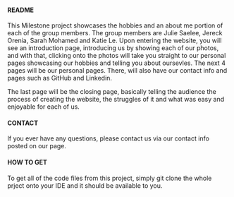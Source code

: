<h4>README</h4>

<p>This Milestone project showcases the hobbies and an about me portion of each of the group members. The group members are Julie Saelee, Jereck Orenia, Sarah Mohamed and Katie Le. Upon entering the website, you will see an introduction page, introducing us by showing each of our photos, and with that, clicking onto the photos will take you straight to our personal pages showcasing our hobbies and telling you about oursevles. The next 4 pages will be our personal pages. There, will also have our contact info and pages such as GitHub and Linkedin. </p>

<p>The last page will be the closing page, basically telling the audience the process of creating the website, the struggles of it and what was easy and enjoyable for each of us. </p>

<h4>CONTACT</h4>

<p>If you ever have any questions, please contact us via our contact info posted on our page.</p>

<h4>HOW TO GET</h4>

<p>To get all of the code files from this project, simply git clone the whole prject onto your IDE and it should be available to you.</p>